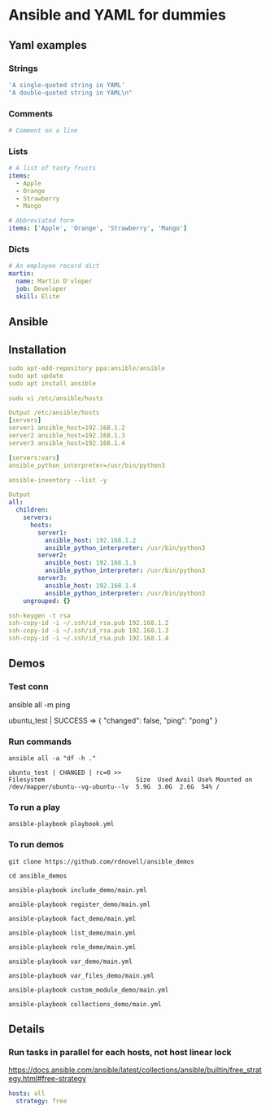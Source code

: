 # Ansible and YAML for dummies

## Yaml examples

### Strings

```yaml
'A single-quoted string in YAML'
"A double-quoted string in YAML\n"
```

### Comments
```yaml
# Comment on a line
```

### Lists
```yaml
# A list of tasty fruits
items:
  - Apple
  - Orange
  - Strawberry
  - Mango

# Abbreviated form
items: ['Apple', 'Orange', 'Strawberry', 'Mango']
```

### Dicts
```yaml
# An employee record dict
martin:
  name: Martin D'vloper
  job: Developer
  skill: Elite
```

## Ansible 

## Installation

```yaml
sudo apt-add-repository ppa:ansible/ansible
sudo apt update
sudo apt install ansible

sudo vi /etc/ansible/hosts

Output /etc/ansible/hosts
[servers]
server1 ansible_host=192.168.1.2
server2 ansible_host=192.168.1.3
server3 ansible_host=192.168.1.4

[servers:vars]
ansible_python_interpreter=/usr/bin/python3

ansible-inventory --list -y

Output
all:
  children:
    servers:
      hosts:
        server1:
          ansible_host: 192.168.1.2
          ansible_python_interpreter: /usr/bin/python3
        server2:
          ansible_host: 192.168.1.3
          ansible_python_interpreter: /usr/bin/python3
        server3:
          ansible_host: 192.168.1.4
          ansible_python_interpreter: /usr/bin/python3
    ungrouped: {}

ssh-keygen -t rsa
ssh-copy-id -i ~/.ssh/id_rsa.pub 192.168.1.2
ssh-copy-id -i ~/.ssh/id_rsa.pub 192.168.1.3
ssh-copy-id -i ~/.ssh/id_rsa.pub 192.168.1.4
```

## Demos

### Test conn

ansible all -m ping

ubuntu_test | SUCCESS => {
    "changed": false,
    "ping": "pong"
}

### Run commands

```console
ansible all -a "df -h ."

ubuntu_test | CHANGED | rc=0 >>
Filesystem                         Size  Used Avail Use% Mounted on
/dev/mapper/ubuntu--vg-ubuntu--lv  5.9G  3.0G  2.6G  54% /
```

### To run a play

```console
ansible-playbook playbook.yml
```

### To run demos

```console
git clone https://github.com/rdnovell/ansible_demos 

cd ansible_demos

ansible-playbook include_demo/main.yml

ansible-playbook register_demo/main.yml

ansible-playbook fact_demo/main.yml

ansible-playbook list_demo/main.yml

ansible-playbook role_demo/main.yml

ansible-playbook var_demo/main.yml

ansible-playbook var_files_demo/main.yml

ansible-playbook custom_module_demo/main.yml

ansible-playbook collections_demo/main.yml
```

## Details

### Run tasks in parallel for each hosts, not host linear lock

https://docs.ansible.com/ansible/latest/collections/ansible/builtin/free_strategy.html#free-strategy

```yaml
hosts: all
  strategy: free
```
